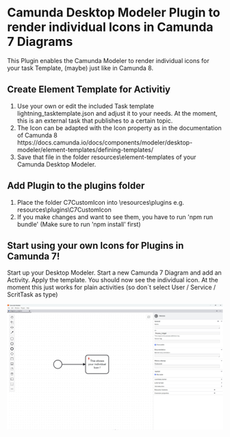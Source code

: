 # Camunda Desktop Modeler Plugin to render individual Icons in Camunda 7 Diagrams
This Plugin enables the Camunda Modeler to render individual icons for your task Template, (maybe) just like in Camunda 8.

## Create Element Template for Activitiy
<ol>
  <li>Use your own or edit the included Task template lightning_tasktemplate.json and adjust it to your needs. At the moment, this is an external task that publishes to a certain topic.</li>
  <li>The Icon can be adapted with the Icon property as in the documentation of Camunda 8 https://docs.camunda.io/docs/components/modeler/desktop-modeler/element-templates/defining-templates/</li>
  <li>Save that file  in the folder resources\element-templates of your Camunda Desktop Modeler.</li>
</ol>

## Add Plugin to the plugins folder
<ol>
  <li>Place the folder C7CustomIcon into \resources\plugins e.g. resources\plugins\C7CustomIcon</li>
  <li>If you make changes and want to see them, you have to run 'npm run bundle' (Make sure to run 'npm install' first)</li>
</ol>

## Start using your own Icons for Plugins in Camunda 7!
Start up your Desktop Modeler. Start a new Camunda 7 Diagram and add an Activity. Apply the template. You should now see the individual icon.
At the moment this just works for plain activities (so don´t select User / Service / ScritTask as type)

![Your own Icon in Camunda 7 Activities/Tasks in Desktop Modeler](/ownicon.jpg "Your own Icon in Camunda 7 Activities/Tasks in Desktop Modeler")
